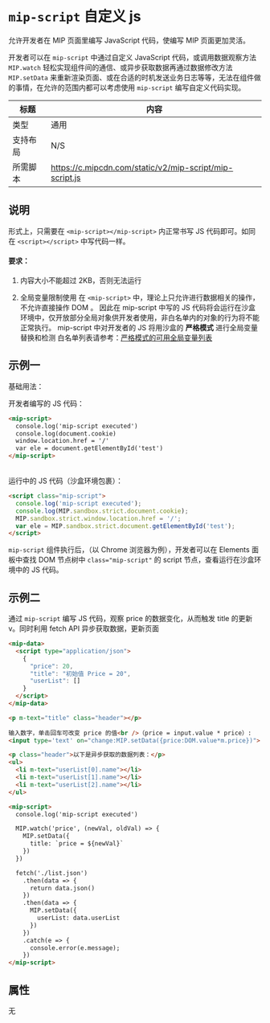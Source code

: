 # `mip-script` 自定义 js

允许开发者在 MIP 页面里编写 JavaScript 代码，使编写 MIP 页面更加灵活。

开发者可以在 `mip-script` 中通过自定义 JavaScript 代码，或调用数据观察方法 `MIP.watch` 轻松实现组件间的通信、或异步获取数据再通过数据修改方法 `MIP.setData` 来重新渲染页面、或在合适的时机发送业务日志等等，无法在组件做的事情，在允许的范围内都可以考虑使用 `mip-script` 编写自定义代码实现。

标题|内容
----|----
类型|通用
支持布局|N/S
所需脚本|https://c.mipcdn.com/static/v2/mip-script/mip-script.js

## 说明

形式上，只需要在 `<mip-script></mip-script>` 内正常书写 JS 代码即可。如同在 `<script></script>` 中写代码一样。

#### 要求：

1. 内容大小不能超过 2KB，否则无法运行

2. 全局变量限制使用
在 `<mip-script>` 中，理论上只允许进行数据相关的操作，不允许直接操作 DOM 。
因此在 mip-script 中写的 JS 代码将会运行在沙盒环境中，仅开放部分全局对象供开发者使用，非白名单内的对象的行为将不能正常执行。
mip-script 中对开发者的 JS 将用沙盒的 **严格模式** 进行全局变量替换和检测
白名单列表请参考：[严格模式的可用全局变量列表](
https://www.npmjs.com/package/mip-sandbox#%E4%B8%A5%E6%A0%BC%E6%A8%A1%E5%BC%8F%E4%B8%8B%E7%9A%84%E6%B2%99%E7%9B%92%E5%AE%89%E5%85%A8%E5%8F%98%E9%87%8F)

## 示例一
基础用法：

开发者编写的 JS 代码：

```html
<mip-script>
  console.log('mip-script executed')
  console.log(document.cookie)
  window.location.href = '/'
  var ele = document.getElementById('test')
</mip-script>
```
<br />
运行中的 JS 代码（沙盒环境包裹）：

```html
<script class="mip-script">
  console.log('mip-script executed');
  console.log(MIP.sandbox.strict.document.cookie);
  MIP.sandbox.strict.window.location.href = '/';
  var ele = MIP.sandbox.strict.document.getElementById('test');
</script>
```

`mip-script` 组件执行后，（以 Chrome 浏览器为例），开发者可以在 Elements 面板中查找 DOM 节点树中 `class="mip-script"`  的 script 节点，查看运行在沙盒环境中的 JS 代码。

## 示例二
通过 `mip-script` 编写 JS 代码，观察 price 的数据变化，从而触发 title 的更新v。同时利用 fetch API 异步获取数据，更新页面

```html
<mip-data>
  <script type="application/json">
    {
      "price": 20,
      "title": "初始值 Price = 20",
      "userList": []
    }
  </script>
</mip-data>

<p m-text="title" class="header"></p>
    
输入数字，单击回车可改变 price 的值<br />（price = input.value * price）:
<input type='text' on="change:MIP.setData({price:DOM.value*m.price})">

<p class="header">以下是异步获取的数据列表：</p>
<ul>
  <li m-text="userList[0].name"></li>
  <li m-text="userList[1].name"></li>
  <li m-text="userList[2].name"></li>
</ul>

<mip-script>
  console.log('mip-script executed')

  MIP.watch('price', (newVal, oldVal) => {
    MIP.setData({
      title: `price = ${newVal}`
    })
  })

  fetch('./list.json')
    .then(data => {
      return data.json()
    })
    .then(data => {
      MIP.setData({
        userList: data.userList
      })
    })  
    .catch(e => {
      console.error(e.message); 
    })
</mip-script>
```

## 属性

无
